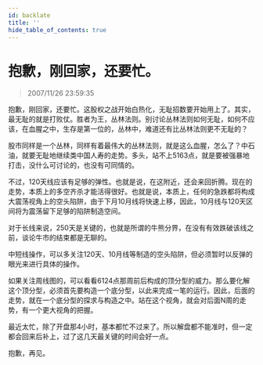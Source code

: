```yaml
---
id: backlate 
title: ''
hide_table_of_contents: true
---
```


# 抱歉，刚回家，还要忙。

> 2007/11/26 23:59:35

<div style={{color: '#009900', fontWeight: 'bold', fontSize: '18px'}}>

抱歉，刚回家，还要忙。这股权之战开始白热化，无耻招数要开始用上了。其实，最无耻的就是打败仗。胜者为王，丛林法则。别讨论丛林法则如何无耻，如何不应该，在血腥之中，生存是第一位的，丛林中，难道还有比丛林法则更不无耻的？
 
股市同样是一个丛林，同样有着最伟大的丛林法则，就是这么血腥，怎么了？中石油，就要无耻地继续类中国人寿的走势。多头，站不上5163点，就是要被强暴地打击，没什么可讨论的，也没有可同情的。
 
不过，120天线应该有足够的弹性。也就是说，在这附近，还会来回折腾。现在的走势，本质上的多空齐杀才能活得很好。也就是说，本质上，任何的急跌都将构成大震荡视角上的空头陷阱，由于下月10月线将快速上移，因此，10月线与120天区间将为震荡留下足够的陷阱制造空间。
 
对于长线来说，250天是关键的，也就是所谓的牛熊分界，在没有有效跌破该线之前，谈论牛市的结束都是无聊的。
 
中短线操作，可以多关注120天、10月线等制造的空头陷阱，但必须暂时以反弹的眼光来进行具体的操作。
 
如果关注周线图的，可以看看6124点那周前后构成的顶分型的威力。那么要化解这个顶分型，必须首先要构造一个底分型，以此来完成一笔的运行。因此，后面的走势，就在一个底分型的探求与构造之中。站在这个视角，就会对后面N周的走势，有一个更大视角的把握。
 
最近太忙，除了开盘那4小时，基本都忙不过来了。所以解盘都不能准时，但一定都会回来后补上，过了这几天最关键的时间会好一点。
 
抱歉，再见。

</div>